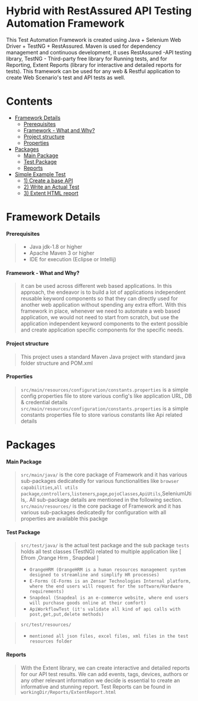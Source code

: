 # Hybrid with RestAssured API Testing Automation Framework
This Test Automation Framework is created using Java + Selenium Web Driver + TestNG + RestAssured. Maven is used for dependency management and continuous development, it uses RestAssured -API testing library, TestNG - Third-party free library for Running tests, and for Reporting, Extent Reports (library for interactive and detailed reports for tests). This framework can be used for any web & Restful application to create Web Scenario's test and API tests as well.


# Contents
* [Framework Details](#FrameworkDetails)
	* [Prerequisites](#prerequisites)   
	* [Framework - What and Why?](#ww)
	* [Project structure](#structure)
	* [Properties](#properties)
* [Packages](#package)
	* [Main Package](#main)
	* [Test Package](#test)
	* [Reports](#reports)
* [Simple Example Test](#example)
	* [1) Create a base API](#1)
	* [2) Write an Actual Test](#2)
	* [3) Extent HTML report](#3)


# Framework Details<a name="FrameworkDetails"></a>
#### Prerequisites<a name="prerequisites"></a>
> *   Java jdk-1.8 or higher
> *   Apache Maven 3 or higher
> *   IDE for execution (Eclipse or Intellij)

#### Framework - What and Why?<a name="ww"></a>
> it can be used across different web based applications.
In this approach, the endeavor is to build a lot of applications independent reusable keyword components so that they can directly used for another web application without spending any extra effort.
With this framework in place, whenever we need to automate a web based application, we would not need to start from scratch, but use the application independent keyword components to the extent possible and create application specific components for the specific needs.
      
#### Project structure<a name="structure"></a>
> This project uses a standard Maven Java project with standard java folder structure and POM.xml

#### Properties<a name="properties"></a>
> `src/main/resources/configuration/constants.properties` is a simple config properties file to store various config's like application URL, DB & credential details
> `src/main/resources/configuration/constants.properties` is a simple constants properties file to store various constants like Api related details

# Packages<a name="package"></a>
#### Main Package<a name="main"></a>
> `src/main/java/` is the core package of Framework and it has various sub-packages dedicatedly for various functionalities like `browser capabilities`,`all utils package`,`controllers`,`listeners`,`page`,`pojoClasses`,`ApiUtils`,SeleniumUtils,. All sub-package details are mentioned in the following section.
> `src/main/resources/` is the core package of Framework and it has various sub-packages dedicatedly for configuration with all properties are available this packge

#### Test Package<a name="test"></a>
> `src/test/java/` is the actual test package and the sub package `tests` holds all test classes (TestNG) related to multiple application like [ Efrom ,Orange Hrm , Snapdeal ] 
> * `OrangeHRM​ (OrangeHRM is a human resources management system designed to streamline and simplify HR processes)​`
> * `E-Forms​ (E-Forms is an Zensar Technologies Internal platform, where the end users will request for the software/Hardware requirements)​`
> * `Snapdeal​ (Snapdeal is an e-commerce website, where end users will purchase goods online at their comfort)`
> * `ApiWorkflowTest (it's validate all kind of api calls with post,get,put,delete methods)`

>  `src/test/resources/` 
> * `mentioned all json files, excel files, xml files in the test resources folder`

#### Reports<a name="reports"></a>
> With the Extent library, we can create interactive and detailed reports for our API test results. We can add events, tags, devices, authors or any other relevant information we decide is essential to create an informative and stunning report. Test Reports can be found in `workingDir/Reports/ExtentReport.html`


